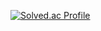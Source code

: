 [![Solved.ac Profile](http://mazassumnida.wtf/api/v2/generate_badge?boj=zero65465)](https://solved.ac/zero65465/)